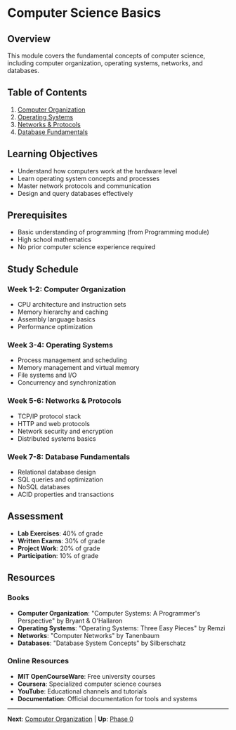 # Computer Science Basics

## Overview

This module covers the fundamental concepts of computer science, including computer organization, operating systems, networks, and databases.

## Table of Contents

1. [Computer Organization](computer-organization.md)
2. [Operating Systems](operating-systems-concepts.md)
3. [Networks & Protocols](networks-protocols.md)
4. [Database Fundamentals](database-fundamentals.md)

## Learning Objectives

- Understand how computers work at the hardware level
- Learn operating system concepts and processes
- Master network protocols and communication
- Design and query databases effectively

## Prerequisites

- Basic understanding of programming (from Programming module)
- High school mathematics
- No prior computer science experience required

## Study Schedule

### Week 1-2: Computer Organization
- CPU architecture and instruction sets
- Memory hierarchy and caching
- Assembly language basics
- Performance optimization

### Week 3-4: Operating Systems
- Process management and scheduling
- Memory management and virtual memory
- File systems and I/O
- Concurrency and synchronization

### Week 5-6: Networks & Protocols
- TCP/IP protocol stack
- HTTP and web protocols
- Network security and encryption
- Distributed systems basics

### Week 7-8: Database Fundamentals
- Relational database design
- SQL queries and optimization
- NoSQL databases
- ACID properties and transactions

## Assessment

- **Lab Exercises**: 40% of grade
- **Written Exams**: 30% of grade
- **Project Work**: 20% of grade
- **Participation**: 10% of grade

## Resources

### Books
- **Computer Organization**: "Computer Systems: A Programmer's Perspective" by Bryant & O'Hallaron
- **Operating Systems**: "Operating Systems: Three Easy Pieces" by Remzi
- **Networks**: "Computer Networks" by Tanenbaum
- **Databases**: "Database System Concepts" by Silberschatz

### Online Resources
- **MIT OpenCourseWare**: Free university courses
- **Coursera**: Specialized computer science courses
- **YouTube**: Educational channels and tutorials
- **Documentation**: Official documentation for tools and systems

---

**Next**: [Computer Organization](computer-organization.md) | **Up**: [Phase 0](README.md)
